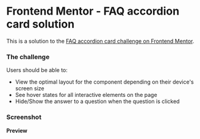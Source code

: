# Frontend Mentor - FAQ accordion card solution

This is a solution to the [FAQ accordion card challenge on Frontend Mentor](https://www.frontendmentor.io/challenges/faq-accordion-card-XlyjD0Oam).

### The challenge

Users should be able to:

- View the optimal layout for the component depending on their device's screen size 
- See hover states for all interactive elements on the page
- Hide/Show the answer to a question when the question is clicked


### Screenshot
**Preview**
